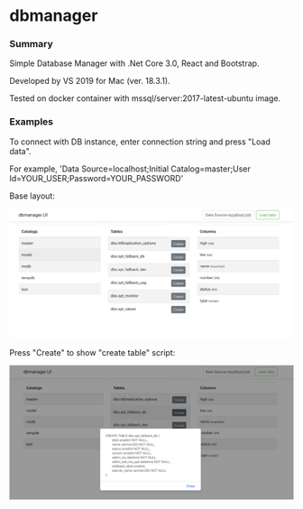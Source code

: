 # dbmanager

### Summary

Simple Database Manager with .Net Core 3.0, React and Bootstrap.

Developed by VS 2019 for Mac (ver. 18.3.1).

Tested on docker container with mssql/server:2017-latest-ubuntu image.

### Examples

To connect with DB instance, enter connection string and press "Load data".

For example, 'Data Source=localhost;Initial Catalog=master;User Id=YOUR_USER;Password=YOUR_PASSWORD'

Base layout:

![base](https://github.com/daredever/dbmanager/blob/dev/ui-base-layout.png)

Press "Create" to show "create table" script:

![createtable](https://github.com/daredever/dbmanager/blob/dev/ui-create-table.png)

